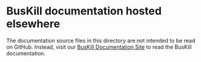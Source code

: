 # BusKill documentation hosted elsewhere

The documentation source files in this directory are not intended
to be read on GitHub. Instead, visit our
[BusKill Documentation Site](https://example.com/TODO) to
read the BusKill documentation.

